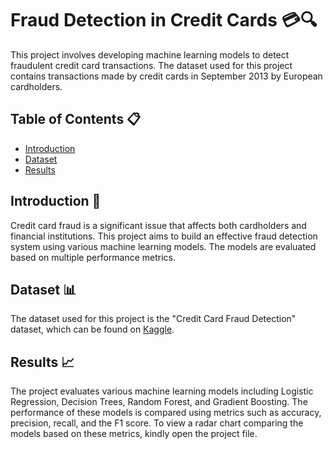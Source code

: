 # Fraud Detection in Credit Cards 💳🔍

This project involves developing machine learning models to detect fraudulent credit card transactions. The dataset used for this project contains transactions made by credit cards in September 2013 by European cardholders.

## Table of Contents 📋
- [Introduction](#introduction)
- [Dataset](#dataset)
- [Results](#results)

## Introduction 🚀
Credit card fraud is a significant issue that affects both cardholders and financial institutions. This project aims to build an effective fraud detection system using various machine learning models. The models are evaluated based on multiple performance metrics.

## Dataset 📊
The dataset used for this project is the "Credit Card Fraud Detection" dataset, which can be found on [Kaggle](https://www.kaggle.com/datasets/ealtman2019/credit-card-transactions).

## Results 📈
The project evaluates various machine learning models including Logistic Regression, Decision Trees, Random Forest, and Gradient Boosting. The performance of these models is compared using metrics such as accuracy, precision, recall, and the F1 score. To view a radar chart comparing the models based on these metrics, kindly open the project file.

